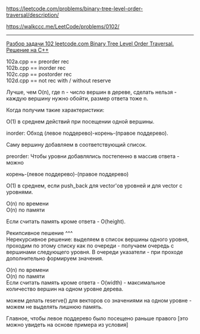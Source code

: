 https://leetcode.com/problems/binary-tree-level-order-traversal/description/

https://walkccc.me/LeetCode/problems/0102/

____

[Разбор задачи 102 leetcode.com Binary Tree Level Order Traversal. Решение на C++](https://www.youtube.com/watch?v=062En8ycnF0)

102a.cpp == preorder rec  
102b.cpp == inorder rec  
102c.cpp == postorder rec  
102d.cpp == not rec with / without reserve    

Лучше, чем O(n), где n - число вершин в дереве, сделать нельзя - каждую вершину нужно обойти, размер ответа тоже n.

Когда получим такие характеристики:

O(1) в среднем действий при посещении одной вершины. 

inorder: 
Обход (левое поддерево)-корень-(правое поддерево).

Саму вершину добавляем в соответствующий список.

preorder: 
Чтобы уровни добавлялись постепенно в массив ответа - можно 

корень-(левое поддерево)-(правое поддерево)

O(1) в среднем, если push_back для vector'ов уровней и для vector с уровнями.

O(n) по времени  
O(n) по памяти  

Если считать память кроме ответа - O(height).

Рекипсивное пешение ^^^  
Нерекурсивное решение: выделяем в список вершины одного уровня, 
проходим по этому списку как по очереди - получаем очередь с вершинами следующего уровня. 
В очереди указатели - при проходе дополнительно формируем значения.

O(n) по времени  
O(n) по памяти  
Если считать память кроме ответа - O(width) - максимальное количество вершин на одном уровне дерева.

можем делать reserve() для векторов со значениями на одном уровне - можем не выделять лишнюю память.


Главное, чтобы левое поддерево было посещено раньше правого [это можно увидеть на основе примера из условия]

